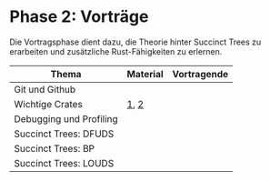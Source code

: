 # Phase 2: Vorträge

Die Vortragsphase dient dazu, die Theorie hinter Succinct Trees zu erarbeiten und zusätzliche Rust-Fähigkeiten zu erlernen.

| Thema | Material | Vortragende |
| ----- | -------- | ----------- |
| Git und Github | | |
| Wichtige Crates | [1](https://docs.rs/error-chain), [2](https://docs.rs/itertools) | |
| Debugging und Profiling | | |
| Succinct Trees: DFUDS | | |
| Succinct Trees: BP | | |
| Succinct Trees: LOUDS | | |